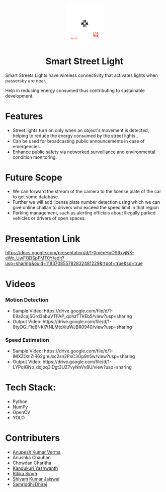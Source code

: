 <p align="center"><img src = "https://github.com/anupeshverma/Smart_Street_Light/blob/main/Robotics3.gif?raw=true" width = "120px" alt = "Robotics Club"/></p> 
<h1 align="center">Smart Street Light</h1> 
<p>Smart Streets Lights have wireless connectivity that activates lights when passersby are near.<p/>
<p>Help in reducing energy consumed thus contributing to sustainable development.</p>

# Features
<ul>
  <li>Street lights turn on only when an object's movement is detected, helping to reduce the energy consumed by the street lights..</li>
  <li>Can be used for broadcasting public announcements in case of emergencies.</li>
  <li>Enhance public safety via networked surveillance and environmental condition monitoring.</li>
 </ul>

# Future Scope
<ul>
  <li>We can forward the stream of the camera to the license plate of the car to get some database.</li>
  <li>Further we will add license plate number detection using which we can give online challan to drivers who exceed the speed limit in that region</li>
  <li>Parking management, such as alerting officials about illegally parked vehicles or drivers of open spaces.</li>
 </ul>
 
# Presentation Link
https://docs.google.com/presentation/d/1-0menHoOS6xvjNK-eWo_UwFODSpFMT0Y/edit?usp=sharing&ouid=118370855782832481229&rtpof=true&sd=true

# Videos
### Motion Detection
<ul>
   <li>Sample Video: https://drive.google.com/file/d/1-E9a2cajSGrd3abuVTFAP_qohzTTkEb5/view?usp=sharing</li>
   <li>Output Video: https://drive.google.com/file/d/1-8tyOG_Fiq6NKl7tNLMtoXiuWJBR0940/view?usp=sharing</li>
 </ul>
 
 ### Speed Estimation
<ul>
   <li>Sample Video: https://drive.google.com/file/d/1-IMXZOzIZIR62gmJxc2sn2PsC3Gp9n5w/view?usp=sharing</li>
   <li>Output Video: https://drive.google.com/file/d/1-LYPqIGNp_dojbq3lDgt3UZ7vyNnVv8U/view?usp=sharing</li>
 </ul>
  
 # Tech Stack:
<ul>
  <li>Python</li>
  <li>NumPy</li>
  <li>OpenCV</li>
  <li>YOLO</li>
 </ul>
  
  # Contributers
  <ul>
  <li><a href="https://github.com/anupeshverma"> Anupesh Kumar Verma</a></li>
    <li>Anushka Chauhan</li>
    <li>Chowdan Charitha</li>
    <li><a href="https://github.com/KANDUKURIYASWANTH">Kandukuri Yashwanth</li>
    <li>Ritika Singh</li>
    <li>Shivam Kumar Jaiswal</li>
    <li>Samriddhi Dhiraj</li>
  </ul>
